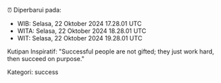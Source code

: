 ⏰ Diperbarui pada:
- WIB: Selasa, 22 Oktober 2024 17.28.01 UTC
- WITA: Selasa, 22 Oktober 2024 18.28.01 UTC
- WIT: Selasa, 22 Oktober 2024 19.28.01 UTC

Kutipan Inspiratif:
"Successful people are not gifted; they just work hard, then succeed on purpose."


Kategori: success

